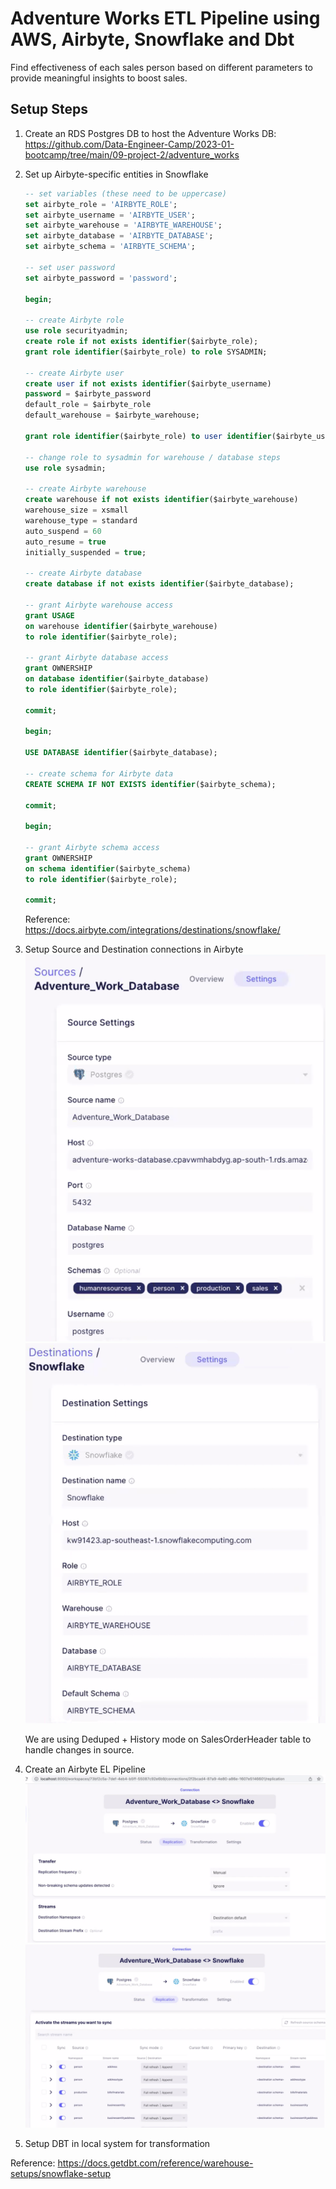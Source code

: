# Adventure Works ETL Pipeline using AWS, Airbyte, Snowflake and Dbt

Find effectiveness of each sales person based on different parameters to provide meaningful insights to boost sales.

## Setup Steps
1. Create an RDS Postgres DB to host the Adventure Works DB: https://github.com/Data-Engineer-Camp/2023-01-bootcamp/tree/main/09-project-2/adventure_works
2. Set up Airbyte-specific entities in Snowflake
    ```sql
    -- set variables (these need to be uppercase)
    set airbyte_role = 'AIRBYTE_ROLE';
    set airbyte_username = 'AIRBYTE_USER';
    set airbyte_warehouse = 'AIRBYTE_WAREHOUSE';
    set airbyte_database = 'AIRBYTE_DATABASE';
    set airbyte_schema = 'AIRBYTE_SCHEMA';

    -- set user password
    set airbyte_password = 'password';

    begin;

    -- create Airbyte role
    use role securityadmin;
    create role if not exists identifier($airbyte_role);
    grant role identifier($airbyte_role) to role SYSADMIN;

    -- create Airbyte user
    create user if not exists identifier($airbyte_username)
    password = $airbyte_password
    default_role = $airbyte_role
    default_warehouse = $airbyte_warehouse;

    grant role identifier($airbyte_role) to user identifier($airbyte_username);

    -- change role to sysadmin for warehouse / database steps
    use role sysadmin;

    -- create Airbyte warehouse
    create warehouse if not exists identifier($airbyte_warehouse)
    warehouse_size = xsmall
    warehouse_type = standard
    auto_suspend = 60
    auto_resume = true
    initially_suspended = true;

    -- create Airbyte database
    create database if not exists identifier($airbyte_database);

    -- grant Airbyte warehouse access
    grant USAGE
    on warehouse identifier($airbyte_warehouse)
    to role identifier($airbyte_role);

    -- grant Airbyte database access
    grant OWNERSHIP
    on database identifier($airbyte_database)
    to role identifier($airbyte_role);

    commit;

    begin;

    USE DATABASE identifier($airbyte_database);

    -- create schema for Airbyte data
    CREATE SCHEMA IF NOT EXISTS identifier($airbyte_schema);

    commit;

    begin;

    -- grant Airbyte schema access
    grant OWNERSHIP
    on schema identifier($airbyte_schema)
    to role identifier($airbyte_role);

    commit;
    ```
    Reference: https://docs.airbyte.com/integrations/destinations/snowflake/

3. Setup Source and Destination connections in Airbyte
    ![images/Source-Aibyte.png](images/Source-Aibyte.png)
    ![images/Destination-Aibyte.png](images/Destination-Aibyte.png)

    We are using Deduped + History mode on SalesOrderHeader table to handle changes in source.

4. Create an Airbyte EL Pipeline
    ![images/Connection_1.png](images/Connection_1.png)
    ![images/Connection_2.png](images/Connection_2.png)

5. Setup DBT in local system for transformation

Reference: https://docs.getdbt.com/reference/warehouse-setups/snowflake-setup